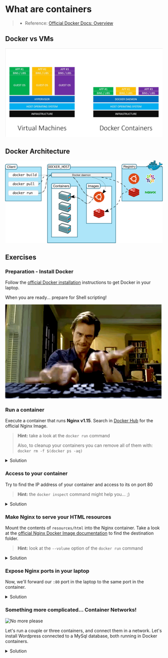 # What are containers

> * Reference: [Official Docker Docs: Overview](https://docs.docker.com/engine/docker-overview/)

## Docker vs VMs

![Docker Vs VMs](images/docker-vs-vm.jpg)

## Docker Architecture

![Docker Architecture](images/docker-architecture.svg)

## Exercises

### Preparation - Install Docker

Follow the [official Docker installation](https://docs.docker.com/install/) instructions to get Docker in your laptop.

When you are ready... prepare for Shell scripting! 

![Hack all the things](images/jim-carrey-hacker.gif)

### Run a container

Execute a container that runs **Nginx v1.15**. Search in [Docker Hub](https://hub.docker.com/) for the official Nginx Image.

> **Hint:** take a look at the `docker run` command
>
> Also, to cleanup your containers you can remove all of them with: `docker rm -f $(docker ps -aq)`

<details>
<summary>Solution</summary>

```shell
docker run --name my-nginx-server nginx:1.15
```
</details>


### Access to your container

Try to find the IP address of your container and access to its on port 80

> **Hint:** the `docker inspect` command might help you... ;)

<details>
<summary>Solution</summary>

```
docker inspect my-nginx-server | jq ".[0].NetworkSettings.IPAddress"
```
</details>

### Make Nginx to serve your HTML resources


Mount the contents of `resources/html` into the Nginx container. Take a look at the [official Nginx Docker Image documentation](https://hub.docker.com/r/library/nginx/) to find the destination folder.

> **Hint:** look at the `--volume` option of the `docker run` command

<details>
<summary>Solution</summary>

```
docker run --name my-nginx-server -v $PWD/resources/html:/usr/share/nginx/html:ro nginx:1.15
```
</details>


### Expose Nginx ports in your laptop

Now, we'll forward our `:80` port in the laptop to the same port in the container. 

<details>
<summary>Solution</summary>

```
docker run --name my-nginx-server -p 80:80 -v $PWD/resources/html:/usr/share/nginx/html:ro nginx:1.15
```
</details>


### Something more complicated... Container Networks!

![No more please](images/crazy-german-kid.gif)

Let's run a couple or three containers, and connect them in a network. Let's install Wordpress connected to a MySql database, both running in Docker containers.


<details>
<summary>Solution</summary>

```
docker network create wordpress
docker run -d --name wp-database \
  -e MYSQL_ROOT_PASSWORD=somewordpress \
  -e MYSQL_DATABASE=wordpress \
  -e MYSQL_USER=wordpress \
  -e MYSQL_PASSWORD=wordpress \
  --network wordpress \
  mysql:5.7

docker run -d --name wp-wordpress \
  -e WORDPRESS_DB_HOST=wp-database:3306 \
  -e WORDPRESS_DB_USER=wordpress \
  -e WORDPRESS_DB_PASSWORD=wordpress \
  -p 8000:80 \
  --network wordpress \
  wordpress:latest
```
</details>
